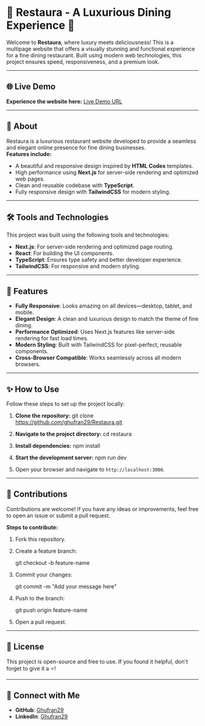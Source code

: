 # 🌟 Restaura - A Luxurious Dining Experience 🌟

Welcome to **Restaura**, where luxury meets deliciousness! This is a multipage website that offers a visually stunning and functional experience for a fine dining restaurant. Built using modern web technologies, this project ensures speed, responsiveness, and a premium look.

---

## 🌐 Live Demo  
**Experience the website here:** [Live Demo URL](#)  

---

## 📖 About  
Restaura is a luxurious restaurant website developed to provide a seamless and elegant online presence for fine dining businesses.  
**Features include:**
- A beautiful and responsive design inspired by **HTML Codex** templates.
- High performance using **Next.js** for server-side rendering and optimized web pages.
- Clean and reusable codebase with **TypeScript**.
- Fully responsive design with **TailwindCSS** for modern styling.

---

## 🛠️ Tools and Technologies  
This project was built using the following tools and technologies:
- **Next.js**: For server-side rendering and optimized page routing.  
- **React**: For building the UI components.  
- **TypeScript**: Ensures type safety and better developer experience.  
- **TailwindCSS**: For responsive and modern styling.  

---

## 🚀 Features  
- **Fully Responsive**: Looks amazing on all devices—desktop, tablet, and mobile.  
- **Elegant Design**: A clean and luxurious design to match the theme of fine dining.  
- **Performance Optimized**: Uses Next.js features like server-side rendering for fast load times.  
- **Modern Styling**: Built with TailwindCSS for pixel-perfect, reusable components.  
- **Cross-Browser Compatible**: Works seamlessly across all modern browsers.

---

## ✨ How to Use  
Follow these steps to set up the project locally:

1. **Clone the repository:**
   git clone https://github.com/ghufran29/Restaura.git
   
2. **Navigate to the project directory:**
   cd restaura
   
3. **Install dependencies:**
   npm install

4. **Start the development server:**
   npm run dev

5. Open your browser and navigate to `http://localhost:3000`.

---

## 🤝 Contributions  
Contributions are welcome! If you have any ideas or improvements, feel free to open an issue or submit a pull request.  

**Steps to contribute:**
1. Fork this repository.  
2. Create a feature branch:  

   git checkout -b feature-name
   
3. Commit your changes:  

   git commit -m "Add your message here"
   
4. Push to the branch:  

   git push origin feature-name
  
5. Open a pull request.

---

## 📄 License  
This project is open-source and free to use. If you found it helpful, don't forget to give it a ⭐!

---

## 🔗 Connect with Me  
- **GitHub**: [Ghufran29](https://github.com/ghufran29)  
- **LinkedIn**: [Ghufran29](https://www.linkedin.com/in/ghufran29)  
